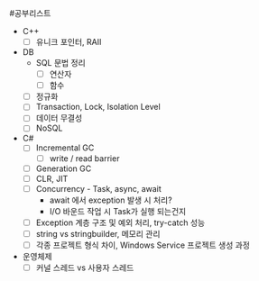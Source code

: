 #공부리스트
- C++
	- [ ] 유니크 포인터, RAII
- DB
	- SQL 문법 정리
		- [ ] 연산자
		- [ ] 함수
	- [ ] 정규화
	- [ ] Transaction, Lock, Isolation Level
	- [ ] 데이터 무결성
	- [ ] NoSQL
- C#
	- [ ] Incremental GC
		- [ ] write / read barrier
	- [ ] Generation GC
	- [ ] CLR, JIT 
	- [ ] Concurrency - Task, async, await
		- await 에서 exception 발생 시 처리?
		- I/O 바운드 작업 시 Task가 실행 되는건지
	- [ ] Exception 계층 구조 및 예외 처리, try-catch 성능
	- [ ] string vs stringbuilder, 메모리 관리
	- [ ] 각종 프로젝트 형식 차이, Windows Service 프로젝트 생성 과정
- 운영체제
	- [ ] 커널 스레드 vs 사용자 스레드
